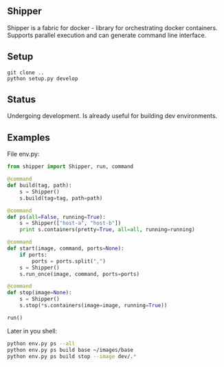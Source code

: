 Shipper
-------

Shipper is a fabric for docker - library for orchestrating docker containers.
Supports parallel execution and can generate command line interface.

Setup
-----

```shell
git clone ..
python setup.py develop
```

Status
------
Undergoing development. Is already useful for building dev environments.

Examples
--------

File env.py:

```python
from shipper import Shipper, run, command

@command
def build(tag, path):
    s = Shipper()
    s.build(tag=tag, path=path)

@command
def ps(all=False, running=True):
    s = Shipper(["host-a", "host-b"])
    print s.containers(pretty=True, all=all, running=running)

@command
def start(image, command, ports=None):
    if ports:
        ports = ports.split(",")
    s = Shipper()
    s.run_once(image, command, ports=ports)

@command
def stop(image=None):
    s = Shipper()
    s.stop(*s.containers(image=image, running=True))

run()
```

Later in you shell:

```bash
python env.py ps --all
python env.py ps build base ~/images/base
python env.py ps build stop --image dev/.*
```
